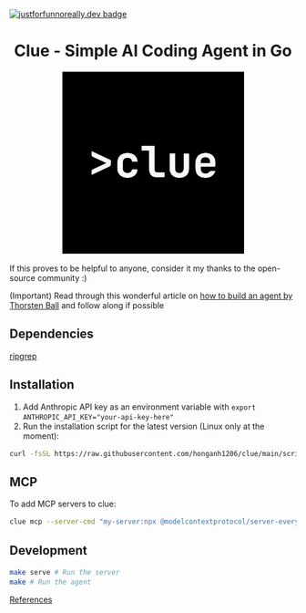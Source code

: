 [![justforfunnoreally.dev badge](https://img.shields.io/badge/justforfunnoreally-dev-9ff)](https://justforfunnoreally.dev)

<div class="title-block" style="text-align: center;" align="center">

# Clue - Simple AI Coding Agent in Go

<p><img title="clue logo" src="assets/images/clue-logo.svg" width="320" height="320"></p>

</div>

If this proves to be helpful to anyone, consider it my thanks to the open-source community :)

(Important) Read through this wonderful article on [how to build an agent by Thorsten Ball](https://ampcode.com/how-to-build-an-agent) and follow along if possible

## Dependencies

[ripgrep](https://github.com/BurntSushi/ripgrep)

## Installation

1. Add Anthropic API key as an environment variable with `export ANTHROPIC_API_KEY="your-api-key-here"`
2. Run the installation script for the latest version (Linux only at the moment):

```bash
curl -fsSL https://raw.githubusercontent.com/honganh1206/clue/main/scripts/install.sh | sudo -E bash
```

## MCP

To add MCP servers to clue:

```sh
clue mcp --server-cmd "my-server:npx @modelcontextprotocol/server-everything"
```

## Development

```bash
make serve # Run the server
make # Run the agent
```

[References](./docs/References.md)
